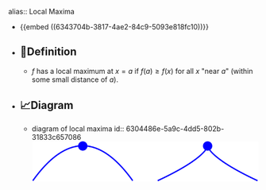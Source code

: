 alias:: Local Maxima

- {{embed ((6343704b-3817-4ae2-84c9-5093e818fc10))}}
- ## 📝Definition
	- $f$ has a local maximum at $x=a$ if $f(a)\geq f(x)$ for all $x$ "near $a$" (within some small distance of $a$).
- ## 📈Diagram
	- diagram of local maxima
	  id:: 6304486e-5a9c-4dd5-802b-31833c657086
	  ![local maxima](../assets/local_maxima.svg)